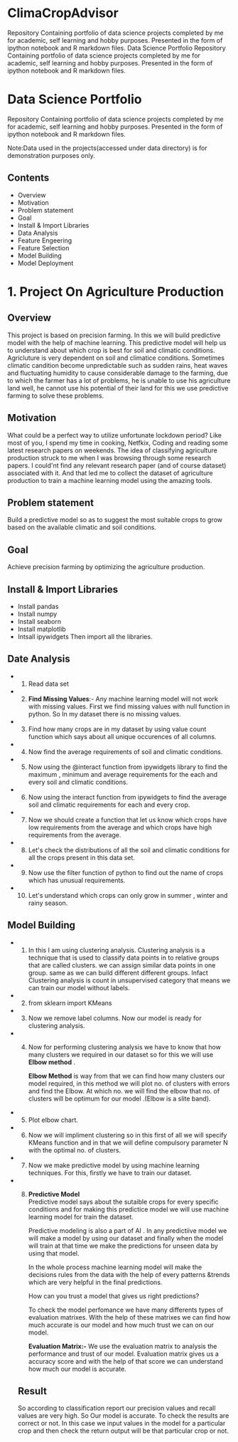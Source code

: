 # ClimaCropAdvisor
Repository Containing portfolio of data science projects completed by me for academic, self learning and hobby purposes. Presented in the form of ipython notebook and R markdown files.
Data Science Portfolio
Repository Containing portfolio of data science projects completed by me for academic, self learning and hobby purposes. Presented in the form of ipython notebook and R markdown files.

# Data Science Portfolio
Repository Containing portfolio of data science projects completed by me for academic, self learning and hobby purposes. Presented in the form of ipython notebook and R markdown files.

Note:Data used in the projects(accessed under data directory) is for demonstration purposes only.

## Contents
- Overview
- Motivation
- Problem statement
- Goal
- Install & Import Libraries
- Data Analysis
- Feature Engeering
- Feature Selection
- Model Building
- Model Deployment

# 1. Project On Agriculture Production
## Overview
This project is based on precision farming. In this we will build predictive model with the help of machine learning. This predictive model will help us to understand about which crop is best for soil and climatic conditions. Agricluture is very dependent on soil and climatice conditions. Sometimes climatic candition become unpredictable such as sudden rains, heat waves and fluctuating humidity to cause considerable damage to the farming, due to which the farmer has a lot of problems, he is unable to use his agriculture land well, he cannot use his potential of their land for this we use predictive farming to solve these problems.

## Motivation
What could be a perfect way to utilize unfortunate lockdown period? Like most of you, I spend my time in cooking, Netfkix, Coding and reading some latest research papers on weekends. The idea of classifying agriculture production struck to me when I was browsing through some research papers. I could'nt find any relevant research paper (and of course dataset) associated with it. And that led me to collect the dataset of agriculture production to train a machine learning model using the amazing tools.

## Problem statement
Build a predictive model so as to suggest the most suitable crops to grow based on the available climatic and soil conditions.

## Goal
 Achieve precision farming by optimizing the agriculture production.
 
 ## Install & Import Libraries
 - Install pandas
 - Install numpy
 - Install seaborn
 - Install matplotlib
 - Intsall ipywidgets
 Then import all the libraries.
 
## Date Analysis
- 1.  Read data set 
- 2. __Find Missing Values__:- Any machine learning model will not work with missing values. First we find missing values with null function in python. So In my dataset there is no missing values. 
-  3. Find how many crops are in my dataset by using value count function which says about all unique occurences of all columns.
-  4. Now find the average requirements of soil and climatic conditions.
-  5. Now using the @interact function from ipywidgets library to find the maximum , minimum and average requirements for the each and every soil and climatic conditions.
-  6. Now using the interact function from ipywidgets to find the average soil and climatic requirements for each and every crop.
-  7. Now we should create a function that let us know which crops have low requirements from the average and which crops have high requirements from the average.
-  8. Let's check the distributions of all the soil and climatic conditions for all the crops present in this data set.
-  9. Now use the filter function of python to find out the name of crops which has unusual requirements.
-  10. Let's understand which crops can only grow in summer , winter and rainy season.

## Model Building
- 1. In this I am using clustering analysis. Clustering analysis is a technique that is used to classify data points in to relative groups that are called clusters.  we can assign similar data points in one group. same as we can build different different groups.  Infact Clustering analysis is count in unsupervised category that means we can train our model without labels.
- 2. from sklearn import KMeans
- 3. Now we remove label columns. Now our model is ready for clustering analysis.
- 4. Now for performing clustering analysis we have to know that how many clusters we required in our dataset so for this we will use __Elbow method__ .

     __Elbow Method__  is way from that we can find how many clusters our model required, in this method we will plot no. of clusters with errors and find the Elbow. At which no. we will find the elbow that no. of clusters will be optimum for our model .(Elbow is a slite band).
- 5. Plot elbow chart.
- 6. Now we will impliment clustering so in this first of all we will specify KMeans function and in that we will define compulsory parameter N with the optimal no. of clusters.
- 7. Now we make predictive model by using machine learning techniques. For this, firstly we have to train our dataset.
- 8. __Predictive Model__  
     Predictive model says about the sutaible crops for every specific conditions and for making this predictice model we will use machine learning model for train the dataset.

     Predictive modeling is also a part of AI . In any predictiive model we will make a model by using our dataset and finally when the model will train at that time we make the      predictions for unseen data by using that model.

     In the whole process machine learning model will make the decisions rules from the data with the help of every patterns &trends which are very helpful in the final              predictions.

     How can you trust a model that gives us right predictions?

     To check the model perfomance we have many differents types of evaluation matrixes. With the help of these matrixes we can find how much accurate is our model and how much      trust we can on our model.

     __Evaluation Matrix:-__
     We use the evaluation matrix to analysis the performance and trust of our model. Evaluation matrix gives us a accuracy score and with the help of that score we can                understand how much our model is accurate.
     
  ## Result
     So according to classification report our precision values and recall values are very high. So Our model is accurate.
     To check the results are correct or not. In this case we input values in the model for a particular crop and then check the return output will be that particular crop or        not. 
